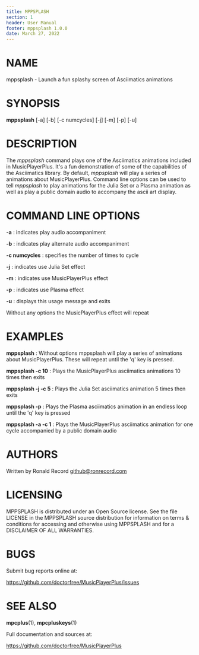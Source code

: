 ```yaml
---
title: MPPSPLASH
section: 1
header: User Manual
footer: mppsplash 1.0.0
date: March 27, 2022
---
```

# NAME
mppsplash - Launch a fun splashy screen of Asciimatics animations

# SYNOPSIS
**mppsplash** [-a] [-b] [-c numcycles] [-j] [-m] [-p] [-u]

# DESCRIPTION
The *mppsplash* command plays one of the Asciimatics animations included in MusicPlayerPlus.
It's a fun demonstration of some of the capabilities of the Asciimatics library. By default,
*mppsplash* will play a series of animations about MusicPlayerPlus. Command line options
can be used to tell *mppsplash* to play animations for the Julia Set or a Plasma animation
as well as play a public domain audio to accompany the ascii art display.

# COMMAND LINE OPTIONS
**-a**
: indicates play audio accompaniment

**-b**
: indicates play alternate audio accompaniment

**-c numcycles**
: specifies the number of times to cycle

**-j**
: indicates use Julia Set effect

**-m**
: indicates use MusicPlayerPlus effect

**-p**
: indicates use Plasma effect

**-u**
: displays this usage message and exits

Without any options the MusicPlayerPlus effect will repeat

# EXAMPLES
**mppsplash**
: Without options mppsplash will play a series of animations about MusicPlayerPlus. These will repeat until the 'q' key is pressed.

**mppsplash -c 10**
: Plays the MusicPlayerPlus asciimatics animations 10 times then exits 

**mppsplash -j -c 5**
: Plays the Julia Set asciimatics animation 5 times then exits 

**mppsplash -p**
: Plays the Plasma asciimatics animation in an endless loop until the 'q' key is pressed

**mppsplash -a -c 1**
: Plays the MusicPlayerPlus asciimatics animation for one cycle accompanied by a public domain audio

# AUTHORS
Written by Ronald Record github@ronrecord.com

# LICENSING
MPPSPLASH is distributed under an Open Source license.
See the file LICENSE in the MPPSPLASH source distribution
for information on terms &amp; conditions for accessing and
otherwise using MPPSPLASH and for a DISCLAIMER OF ALL WARRANTIES.

# BUGS
Submit bug reports online at:

https://github.com/doctorfree/MusicPlayerPlus/issues

# SEE ALSO
**mpcplus**(1), **mpcpluskeys**(1)

Full documentation and sources at:

https://github.com/doctorfree/MusicPlayerPlus

